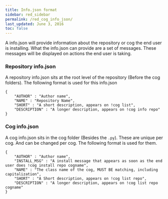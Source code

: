 ```yaml
---
title: Info.json format
sidebar: red_sidebar
permalink: /red_cog_info_json/
last_updated: June 3, 2016
toc: false
---
```


A info.json will provide information about the repository or cog the end user is installing. What the info.json can provide are a set of messages. These messages will be displayed on actions the end user is taking.

### Repository info.json
A repository info.json sits at the root level of the repository (Before the cog folders). The following format is used for this info.json
```
{
    "AUTHOR" : "Author name",
    "NAME" : "Repository Name",
    "SHORT" : "A short description, appears on !cog list",
    "DESCRIPTION" : "A longer description, appears on !cog info repo"
}
```

### Cog info.json
A cog info.json sits in the cog folder (Besides the ``.py``). These are unique per cog. And can be changed per cog. The following format is used for them.
```
{
    "AUTHOR" : "Author name",
    "INSTALL_MSG" : "A install message that appears as soon as the end user does !cog install repo cogname",
    "NAME" : "The class name of the cog, MUST BE matching, including capitalization",
    "SHORT" : "A Short description, appears on !cog list repo",
    "DESCRIPTION" : "A longer description, appears on !cog list repo cogname"
}
```
